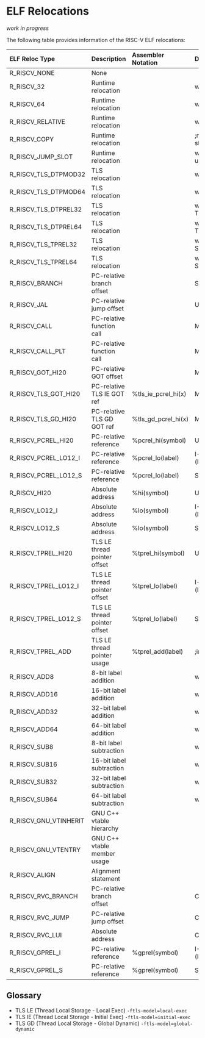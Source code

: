 ELF Relocations
====================

_work in progress_

The following table provides information of the RISC-V ELF relocations:

|ELF Reloc Type       |Description                 |Assembler Notation |Details|
|:--------------------|:---------------------------|:------------------|:----------------------------------------------------|
|R_RISCV_NONE         |None                        |                   |                                                     |
|R_RISCV_32           |Runtime relocation          |                   |word32 = S + A                                       |
|R_RISCV_64           |Runtime relocation          |                   |word64 = S + A                                       |
|R_RISCV_RELATIVE     |Runtime relocation          |                   |word32,64 = B + A                                    |
|R_RISCV_COPY         |Runtime relocation          |                   |;must be in executable; not allowed in shared library|
|R_RISCV_JUMP_SLOT    |Runtime relocation          |                   |word32,64 = S ;handled by PLT unless LD_BIND_NOW     |
|R_RISCV_TLS_DTPMOD32 |TLS relocation              |                   |word32 = S->TLSINDEX                                 |
|R_RISCV_TLS_DTPMOD64 |TLS relocation              |                   |word64 = S->TLSINDEX                                 |
|R_RISCV_TLS_DTPREL32 |TLS relocation              |                   |word32 = TLS + S + A - TLS_TP_OFFSET                 |
|R_RISCV_TLS_DTPREL64 |TLS relocation              |                   |word64 = TLS + S + A - TLS_TP_OFFSET                 |
|R_RISCV_TLS_TPREL32  |TLS relocation              |                   |word32 = TLS + S + A + S_TLS_OFFSET - TLS_DTV_OFFSET |
|R_RISCV_TLS_TPREL64  |TLS relocation              |                   |word64 = TLS + S + A + S_TLS_OFFSET - TLS_DTV_OFFSET |
|R_RISCV_BRANCH       |PC-relative branch offset   |                   |SB-Type (beq,bne,blt,bge,bltu,bgeu)                  |
|R_RISCV_JAL          |PC-relative jump offset     |                   |UJ-Type (jal)                                        |
|R_RISCV_CALL         |PC-relative function call   |                   |MACRO call (auipc+jalr)                              |
|R_RISCV_CALL_PLT     |PC-relative function call   |                   |MACRO tail (auipc+jalr)                              |
|R_RISCV_GOT_HI20     |PC-relative GOT offset      |                   |MACRO la                                             |
|R_RISCV_TLS_GOT_HI20 |PC-relative TLS IE GOT ref  |%tls_ie_pcrel_hi(x)|MACRO la.tls.ie                                      |
|R_RISCV_TLS_GD_HI20  |PC-relative TLS GD GOT ref  |%tls_gd_pcrel_hi(x)|MACRO la.tls.gd                                      |
|R_RISCV_PCREL_HI20   |PC-relative reference       |%pcrel_hi(symbol)  |U-Type (auipc)                                       |
|R_RISCV_PCREL_LO12_I |PC-relative reference       |%pcrel_lo(label)   |I-Type (lb,lbu,lh,lhu,lw,lwu,flw,fld,addi,addiw)     |
|R_RISCV_PCREL_LO12_S |PC-relative reference       |%pcrel_lo(label)   |S-Type (sb,sh,sw,fsw,fsd)                            |
|R_RISCV_HI20         |Absolute address            |%hi(symbol)        |U-Type (lui,auipc)                                   |
|R_RISCV_LO12_I       |Absolute address            |%lo(symbol)        |I-Type (lb,lbu,lh,lhu,lw,lwu,flw,fld,addi,addiw)     |
|R_RISCV_LO12_S       |Absolute address            |%lo(symbol)        |S-Type (sb,sh,sw,fsw,fsd)                            |
|R_RISCV_TPREL_HI20   |TLS LE thread pointer offset|%tprel_hi(symbol)  |U-Type (auipc);                                      |
|R_RISCV_TPREL_LO12_I |TLS LE thread pointer offset|%tprel_lo(label)   |I-Type (lb,lbu,lh,lhu,lw,lwu,flw,fld,addi,addiw)     |
|R_RISCV_TPREL_LO12_S |TLS LE thread pointer offset|%tprel_lo(label)   |S-Type (sb,sh,sw,fsw,fsd)                            |
|R_RISCV_TPREL_ADD    |TLS LE thread pointer usage |%tprel_add(label)  |;internal assembler expansion                        |
|R_RISCV_ADD8         |8-bit label addition        |                   |word8 = S + A                                        |
|R_RISCV_ADD16        |16-bit label addition       |                   |word16 = S + A                                       |
|R_RISCV_ADD32        |32-bit label addition       |                   |word32 = S + A                                       |
|R_RISCV_ADD64        |64-bit label addition       |                   |word64 = S + A                                       |
|R_RISCV_SUB8         |8-bit label subtraction     |                   |word8 = S - A                                        |
|R_RISCV_SUB16        |16-bit label subtraction    |                   |word16 = S - A                                       |
|R_RISCV_SUB32        |32-bit label subtraction    |                   |word32 = S - A                                       |
|R_RISCV_SUB64        |64-bit label subtraction    |                   |word64 = S - A                                       |
|R_RISCV_GNU_VTINHERIT|GNU C++ vtable hierarchy    |                   |                                                     |
|R_RISCV_GNU_VTENTRY  |GNU C++ vtable member usage |                   |                                                     |
|R_RISCV_ALIGN        |Alignment statement         |                   |                                                     |
|R_RISCV_RVC_BRANCH   |PC-relative branch offset   |                   |CB-Type (c.beqz,c.bnez)                              |
|R_RISCV_RVC_JUMP     |PC-relative jump offset     |                   |CJ-Type (c.j)                                        |
|R_RISCV_RVC_LUI      |Absolute address            |                   |CI-Type (c.lui)                                      |
|R_RISCV_GPREL_I      |PC-relative reference       |%gprel(symbol)     |I-Type (lb,lbu,lh,lhu,lw,lwu,flw,fld,addi,addiw)     |
|R_RISCV_GPREL_S      |PC-relative reference       |%gprel(symbol)     |S-Type (sb,sh,sw,fsw,fsd)                            |

## Glossary

- TLS LE (Thread Local Storage - Local Exec) `-ftls-model=local-exec`
- TLS IE (Thread Local Storage - Initial Exec) `-ftls-model=initial-exec`
- TLS GD (Thread Local Storage - Global Dynamic) `-ftls-model=global-dynamic`
